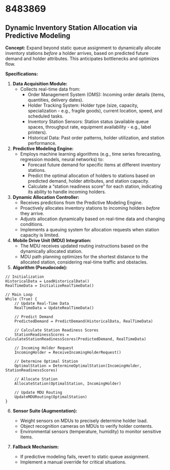 # 8483869

## Dynamic Inventory Station Allocation via Predictive Modeling

**Concept:** Expand beyond static queue assignment to dynamically allocate inventory stations *before* a holder arrives, based on predicted future demand and holder attributes. This anticipates bottlenecks and optimizes flow.

**Specifications:**

1.  **Data Acquisition Module:**
    *   Collects real-time data from:
        *   Order Management System (OMS): Incoming order details (items, quantities, delivery dates).
        *   Holder Tracking System: Holder type (size, capacity, specialization - e.g., fragile goods), current location, speed, and scheduled tasks.
        *   Inventory Station Sensors: Station status (available queue spaces, throughput rate, equipment availability - e.g., label printers).
        *   Historical Data: Past order patterns, holder utilization, and station performance.
2.  **Predictive Modeling Engine:**
    *   Employs machine learning algorithms (e.g., time series forecasting, regression models, neural networks) to:
        *   Forecast future demand for specific items at different inventory stations.
        *   Predict the optimal allocation of holders to stations based on predicted demand, holder attributes, and station capacity.
        *   Calculate a “station readiness score” for each station, indicating its ability to handle incoming holders.
3.  **Dynamic Allocation Controller:**
    *   Receives predictions from the Predictive Modeling Engine.
    *   Proactively allocates inventory stations to incoming holders *before* they arrive.
    *   Adjusts allocation dynamically based on real-time data and changing conditions.
    *   Implements a queuing system for allocation requests when station capacity is limited.
4.  **Mobile Drive Unit (MDU) Integration:**
    *   The MDU receives updated routing instructions based on the dynamically allocated station.
    *   MDU path planning optimizes for the shortest distance to the allocated station, considering real-time traffic and obstacles.
5.  **Algorithm (Pseudocode):**

```
// Initialization
HistoricalData = LoadHistoricalData()
RealTimeData = InitializeRealTimeData()

// Main Loop
While (True) {
    // Update Real-Time Data
    RealTimeData = UpdateRealTimeData()

    // Predict Demand
    PredictedDemand = PredictDemand(HistoricalData, RealTimeData)

    // Calculate Station Readiness Scores
    StationReadinessScores = CalculateStationReadinessScores(PredictedDemand, RealTimeData)

    // Incoming Holder Request
    IncomingHolder = ReceiveIncomingHolderRequest()

    // Determine Optimal Station
    OptimalStation = DetermineOptimalStation(IncomingHolder, StationReadinessScores)

    // Allocate Station
    AllocateStation(OptimalStation, IncomingHolder)

    // Update MDU Routing
    UpdateMDURouting(OptimalStation)
}
```

6.  **Sensor Suite (Augmentation):**
    *   Weight sensors on MDUs to precisely determine holder load.
    *   Object recognition cameras on MDUs to verify holder contents.
    *   Environmental sensors (temperature, humidity) to monitor sensitive items.

7.  **Fallback Mechanism:**
    *   If predictive modeling fails, revert to static queue assignment.
    *   Implement a manual override for critical situations.